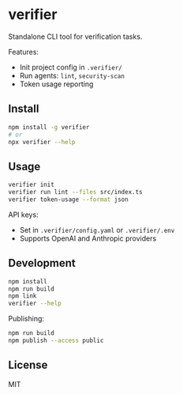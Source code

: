 # verifier

Standalone CLI tool for verification tasks.

Features:
- Init project config in `.verifier/`
- Run agents: `lint`, `security-scan`
- Token usage reporting

## Install

```bash
npm install -g verifier
# or
npx verifier --help
```

## Usage

```bash
verifier init
verifier run lint --files src/index.ts
verifier token-usage --format json
```

API keys:
- Set in `.verifier/config.yaml` or `.verifier/.env`
- Supports OpenAI and Anthropic providers

## Development

```bash
npm install
npm run build
npm link
verifier --help
```

Publishing:
```bash
npm run build
npm publish --access public
```

## License

MIT

